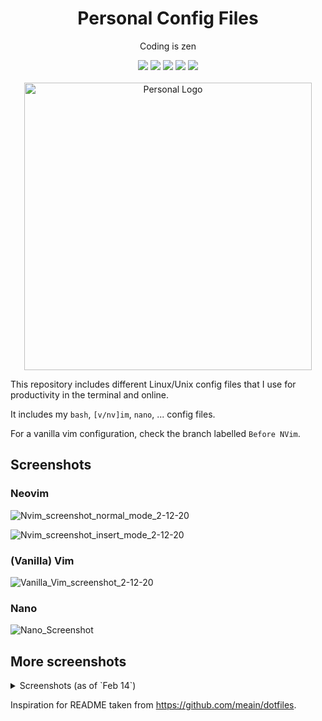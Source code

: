 <h1 align="center">Personal Config Files</h1>
<p align="center">Coding is zen</p>
<p align="center">
  <a href=".vimrc"><img src="https://img.shields.io/badge/Editor-neovim-brightgreen.svg?logo=neovim&?logoWidth=40" /></a>
  <a href="https://linuxmint.com/"><img src="https://img.shields.io/badge/OS-linux mint-green.svg?logo=linux-mint&?logoWidth=40" /></a>
  <img src="https://img.shields.io/badge/Shell-bash-yellow.svg?logo=gnu-bash&?logoWidth=40&?logoColor=yellow" />
  <img src="https://img.shields.io/badge/Browser-Firefox-orange.svg?logo=mozilla-firefox&?logoWidth=40" />
  <img src="https://img.shields.io/badge/License-mit-lightgray.svg" />
  <br><br>
  <img src="https://user-images.githubusercontent.com/32310882/74557301-dbebae80-4f2d-11ea-92a7-f59fff31b7bb.png" width="460" alt="Personal Logo">
</p>

This repository includes different Linux/Unix config files that I use for productivity in the terminal and online.

It includes my `bash`, `[v/nv]im`, `nano`, ... config files.


For a vanilla vim configuration, check the branch labelled `Before NVim`.

## Screenshots

### Neovim

![Nvim_screenshot_normal_mode_2-12-20](https://user-images.githubusercontent.com/32310882/74386317-97440400-4dc3-11ea-96d7-90f77a179a1c.png)

![Nvim_screenshot_insert_mode_2-12-20](https://user-images.githubusercontent.com/32310882/74386295-9317e680-4dc3-11ea-8ee9-72f19be7e41c.png)

### (Vanilla) Vim

![Vanilla_Vim_screenshot_2-12-20](https://user-images.githubusercontent.com/32310882/74386602-60bab900-4dc4-11ea-8119-e07f51aeb849.png)

### Nano

![Nano_Screenshot](https://user-images.githubusercontent.com/32310882/73716524-39d5f600-46e5-11ea-9472-89f2b23fc15b.png)

## More screenshots
<details>
<summary>Screenshots (as of `Feb 14`)</summary>
<br>
<p><i>Currently under renovation.</i></p>
</details>

Inspiration for README taken from https://github.com/meain/dotfiles.
